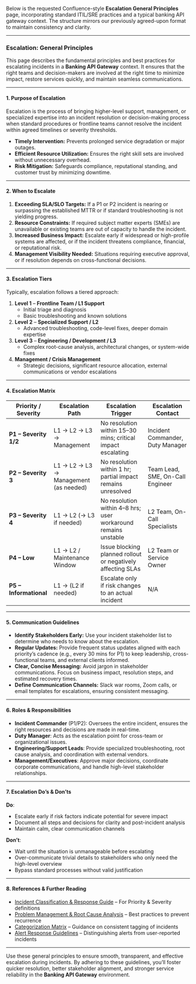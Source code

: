 Below is the requested Confluence-style **Escalation General Principles** page, incorporating standard ITIL/SRE practices and a typical banking API gateway context. The structure mirrors our previously agreed-upon format to maintain consistency and clarity.

---

### **Escalation: General Principles**

This page describes the fundamental principles and best practices for escalating incidents in a **Banking API Gateway** context. It ensures that the right teams and decision-makers are involved at the right time to minimize impact, restore services quickly, and maintain seamless communications.

---

#### 1. **Purpose of Escalation**
Escalation is the process of bringing higher-level support, management, or specialized expertise into an incident resolution or decision-making process when standard procedures or frontline teams cannot resolve the incident within agreed timelines or severity thresholds.

- **Timely Intervention:** Prevents prolonged service degradation or major outages.  
- **Efficient Resource Utilization:** Ensures the right skill sets are involved without unnecessary overhead.  
- **Risk Mitigation:** Safeguards compliance, reputational standing, and customer trust by minimizing downtime.

---

#### 2. **When to Escalate**
1. **Exceeding SLA/SLO Targets:** If a P1 or P2 incident is nearing or surpassing the established MTTR or if standard troubleshooting is not yielding progress.  
2. **Resource Constraints:** If required subject matter experts (SMEs) are unavailable or existing teams are out of capacity to handle the incident.  
3. **Increased Business Impact:** Escalate early if widespread or high-profile systems are affected, or if the incident threatens compliance, financial, or reputational risk.  
4. **Management Visibility Needed:** Situations requiring executive approval, or if resolution depends on cross-functional decisions.

---

#### 3. **Escalation Tiers**
Typically, escalation follows a tiered approach:

1. **Level 1** – **Frontline Team / L1 Support**  
   - Initial triage and diagnosis  
   - Basic troubleshooting and known solutions  
2. **Level 2** – **Specialized Support / L2**  
   - Advanced troubleshooting, code-level fixes, deeper domain expertise  
3. **Level 3** – **Engineering / Development / L3**  
   - Complex root-cause analysis, architectural changes, or system-wide fixes  
4. **Management / Crisis Management**  
   - Strategic decisions, significant resource allocation, external communications or vendor escalations

---

#### 4. **Escalation Matrix**

| **Priority / Severity** | **Escalation Path**                  | **Escalation Trigger**                                          | **Escalation Contact**         |
|-------------------------|---------------------------------------|-----------------------------------------------------------------|---------------------------------|
| **P1 – Severity 1/2**   | L1 → L2 → L3 → Management             | No resolution within 15–30 mins; critical impact escalating      | Incident Commander, Duty Manager |
| **P2 – Severity 3**     | L1 → L2 → L3 → Management (as needed) | No resolution within 1 hr; partial impact remains unresolved     | Team Lead, SME, On-Call Engineer |
| **P3 – Severity 4**     | L1 → L2 (→ L3 if needed)              | No resolution within 4–8 hrs; user workaround remains unstable   | L2 Team, On-Call Specialists    |
| **P4 – Low**            | L1 → L2 / Maintenance Window          | Issue blocking planned rollout or negatively affecting SLAs      | L2 Team or Service Owner        |
| **P5 – Informational**  | L1 → (L2 if needed)                   | Escalate only if risk changes to an actual incident             | N/A                             |

---

#### 5. **Communication Guidelines**

- **Identify Stakeholders Early:** Use your incident stakeholder list to determine who needs to know about the escalation.  
- **Regular Updates:** Provide frequent status updates aligned with each priority’s cadence (e.g., every 30 mins for P1) to keep leadership, cross-functional teams, and external clients informed.  
- **Clear, Concise Messaging:** Avoid jargon in stakeholder communications. Focus on business impact, resolution steps, and estimated recovery times.  
- **Define Communication Channels:** Slack war rooms, Zoom calls, or email templates for escalations, ensuring consistent messaging.

---

#### 6. **Roles & Responsibilities**

- **Incident Commander** (P1/P2): Oversees the entire incident, ensures the right resources and decisions are made in real-time.  
- **Duty Manager**: Acts as the escalation point for cross-team or organizational issues.  
- **Engineering/Support Leads**: Provide specialized troubleshooting, root cause analysis, and coordination with external vendors.  
- **Management/Executives**: Approve major decisions, coordinate corporate communications, and handle high-level stakeholder relationships.

---

#### 7. **Escalation Do’s & Don’ts**

**Do**:  
- Escalate early if risk factors indicate potential for severe impact  
- Document all steps and decisions for clarity and post-incident analysis  
- Maintain calm, clear communication channels  

**Don’t**:  
- Wait until the situation is unmanageable before escalating  
- Over-communicate trivial details to stakeholders who only need the high-level overview  
- Bypass standard processes without valid justification  

---

#### 8. **References & Further Reading**
- [Incident Classification & Response Guide](#) – For Priority & Severity definitions  
- [Problem Management & Root Cause Analysis](#) – Best practices to prevent recurrence  
- [Categorization Matrix](#) – Guidance on consistent tagging of incidents  
- [Alert Response Guidelines](#) – Distinguishing alerts from user-reported incidents  

---

Use these general principles to ensure smooth, transparent, and effective escalation during incidents. By adhering to these guidelines, you’ll foster quicker resolution, better stakeholder alignment, and stronger service reliability in the **Banking API Gateway** environment.
